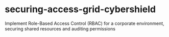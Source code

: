 # securing-access-grid-cybershield
Implement Role-Based Access Control (RBAC) for a corporate environment, securing shared resources and auditing permissions
